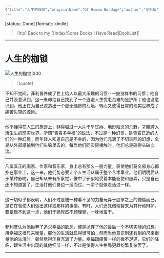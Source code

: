 ```yaml
---
{"title":"人生的枷锁","originalName":"Of Human Bondage","author":"英毛姆","transAuthor":"张柏然","publisher":"上海译文出版社","rating":9,"RelatedBooks":"刀锋,月亮和六便士,寻欢作乐,毛姆传,面纱,鼠疫,局外人,树上的男爵,斯通纳,毛姆读书随笔","ISBN":9787532753475,"type":"ReadNote","link":"https://book.douban.com/subject/6313524","cover":"https://img9.doubanio.com/view/subject/l/public/s6385895.jpg","pages":723,"publishDate":"2011-5-1","EndDate":"2014-03","alias":null,"pageprogress":null,"banner_icon":"📖","banner":"https://img9.doubanio.com/view/subject/l/public/s6385895.jpg","dg-publish":true,"permalink":"/BookNotes/人生的枷锁/","dgPassFrontmatter":true,"noteIcon":""}
---
```


[status:: Done]
[format:: kindle]

>[!tip] Back to my [[Index/Some Books I Have Read\|BookList]]

---
# 人生的枷锁

![人生的枷锁|300](https://img9.doubanio.com/view/subject/l/public/s6385895.jpg)

>[!quote]


不知不觉间，菲利普养成了世上给人以最大乐趣的习惯--一披览群书的习惯；他自己并没意识到，这一来却给自己找到了一个逃避人生忧患苦难的庇护所；他也没意识到，他正在为自己臆造出一个虚无缥缈的幻境，转而又使得日常的现实世界成了痛苦失望的源泉。

---

他不懂得在人生的旅途上，非得越过一大片干旱贫瘠、地形险恶的荒野，才能跨入活生生的现实世界。所谓"青春多幸福"的说法，不过是一种幻觉，是青春已逝的人们的一种幻觉；而年轻人知道自己是不幸的，因为他们充满了不切实际的幻想，全是从外部灌输到他们头脑里去的，每当他们同实际接触时，他们总是碰得头破血流。

----

凡属真正的画家、作家和音乐家，身上总有那么一股力量，驱使他们将全部身心都扑在事业上，这一来，他们势必要让个人生活从属于整个艺术事业。他们明明屈从于某种影响，自己却从未有所察觉，像中了邪似地受着本能驱使和愚弄，只是自己还不知道罢了。生活打他们身边一溜而过，一辈子就像没活过一样。

----

这一切似乎都表明，人们不过是被一种看不见的力量玩弄于股掌之上的傀儡而已，是它在驱使人们做出这样或那样的事情。有时，人们还凭借理智来为其行动辩护，要是做不到这一点，他们干脆悍然不顾理智，一味地蛮干。

----

菲利普认为他抛弃了追求幸福的欲念，便是抛弃了他的最后一个不切实际的幻想。用幸福这根尺来衡量，那他的生活就显得很可怕；然而当他意识到还有别的尺来衡量他的生活时，顿然觉得浑身充满了力量。幸福跟痛苦一样的微不足道，它们的降临，跟生活中出现的其他细节一样，不过是使得人生格局更趋纷繁复杂罢了。

---